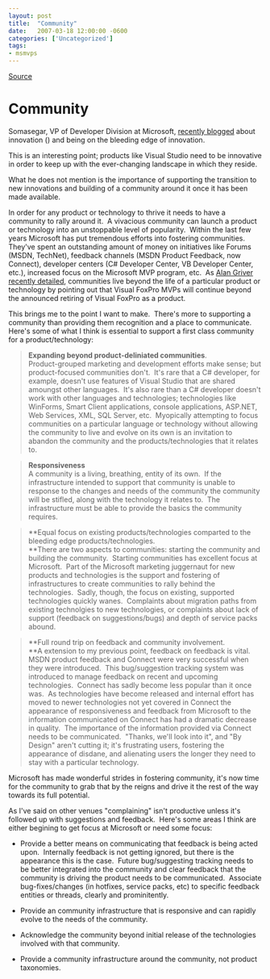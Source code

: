 ```yaml
---
layout: post
title:  "Community"
date:   2007-03-18 12:00:00 -0600
categories: ['Uncategorized']
tags:
- msmvps
---
```

[Source](http://blogs.msmvps.com/peterritchie/2007/03/19/community/ "Permalink to Community")

# Community

Somasegar, VP of Developer Division at Microsoft, [recently blogged][1] about innovation () and being on the bleeding edge of innovation.

This is an interesting point; products like Visual Studio need to be innovative in order to keep up with the ever-changing landscape in which they reside.

What he does not mention is the importance of supporting the transition to new innovations and building of a community around it once it has been made available.

In order for any product or technology to thrive it needs to have a community to rally around it.  A vivacious community can launch a product or technology into an unstoppable level of popularity.  Within the last few years Microsoft has put tremendous efforts into fostering communities.  They've spent an outstanding amount of money on initiatives like Forums (MSDN, TechNet), feedback channels (MSDN Product Feedback, now Connect), developer centers (C# Developer Center, VB Developer Center, etc.), increased focus on the Microsoft MVP program, etc.  As [Alan Griver recently detailed][2], communities live beyond the life of a particular product or technology by pointing out that Visual FoxPro MVPs will continue beyond the announced retiring of Visual FoxPro as a product.

This brings me to the point I want to make.  There's more to supporting a community than providing them recognition and a place to communicate.  Here's some of what I think is essential to support a first class community for a product/technology:

  

> **Expanding beyond product-deliniated communities**.  
Product-grouped marketing and development efforts make sense; but product-focused communities don't.  It's rare that a C# developer, for example, doesn't use features of Visual Studio that are shared amoungst other languages.  It's also rare than a C# developer doesn't work with other languages and technologies; technologies like WinForms, Smart Client applications, console applications, ASP.NET, Web Services, XML, SQL Server, etc.  Myopically attempting to focus communities on a particular language or technology without allowing the community to live and evolve on its own is an invitation to abandon the community and the products/technologies that it relates to.

  

> **Responsiveness**  
A community is a living, breathing, entity of its own.  If the infrastructure intended to support that community is unable to response to the changes and needs of the community the community will be stifled, along with the technology it relates to.  The infrastructure must be able to provide the basics the community requires.

  

> **Equal focus on existing products/technologies comparted to the bleeding edge products/technologies.  
**There are two aspects to communities: starting the community and building the community.  Starting communities has excellent focus at Microsoft.  Part of the Microsoft marketing juggernaut for new products and technologies is the support and fostering of infrastructures to create communities to rally behind the technologies.  Sadly, though, the focus on existing, supported technologies quickly wanes.  Complaints about migration paths from existing technolgies to new technologies, or complaints about lack of support (feedback on suggestions/bugs) and depth of service packs abound.

  

> **Full round trip on feedback and community involvement.  
**A extension to my previous point, feedback on feedback is vital.  MSDN product feedback and Connect were very successful when they were introduced.  This bug/suggestion tracking system was introduced to manage feedback on recent and upcoming technologies.  Connect has sadly become less popular than it once was.  As technologies have become released and internal effort has moved to newer technologies not yet covered in Connect the appearance of responsiveness and feedback from Microsoft to the information communicated on Connect has had a dramatic decrease in quality.  The importance of the information provided via Connect needs to be communicated.  "Thanks, we'll look into it", and "By Design" aren't cutting it; it's frustrating users, fostering the appearance of disdane, and alienating users the longer they need to stay with a particular technology.

Microsoft has made wonderful strides in fostering community, it's now time for the community to grab that by the reigns and drive it the rest of the way towards its full potential.

As I've said on other venues "complaining" isn't productive unless it's followed up with suggestions and feedback.  Here's some areas I think are either begining to get focus at Microsoft or need some focus:

  

  

* Provide a better means on communicating that feedback is being acted upon.  Internally feedback is not getting ignored, but there is the appearance this is the case.  Future bug/suggesting tracking needs to be better integrated into the community and clear feedback that the community is driving the product needs to be communicated.  Associate bug-fixes/changes (in hotfixes, service packs, etc) to specific feedback entities or threads, clearly and prominitently.
  

* Provide an community infrastructure that is responsive and can rapidly evolve to the needs of the community.
  

* Acknowledge the community beyond initial release of the technologies involved with that community.
  

* Provide a community infrastructure around the community, not product taxonomies.

[1]: http://blogs.msdn.com/somasegar/archive/2007/03/17/innovation-and-recognition.aspx
[2]: http://blogs.msdn.com/yag/archive/2007/03/14/more-thoughts-and-comments.aspx

